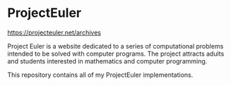 # ProjectEuler
https://projecteuler.net/archives

Project Euler is a website dedicated to a series of computational problems intended to be solved with computer programs. 
The project attracts adults and students interested in mathematics and computer programming.

This repository contains all of my ProjectEuler implementations.
